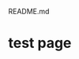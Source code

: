 README.md

<!-- comment -->

<!-- https://docs.github.com/en/get-started/writing-on-github/getting-started-with-writing-and-formatting-on-github/basic-writing-and-formatting-syntax
-->

# test page





